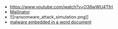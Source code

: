 - https://www.youtube.com/watch?v=O36wWU4TfrI
- [Mailinator](https://www.mailinator.com/) 
- ![[ransomware_attack_simulation.png]]
- [malware embedded in a word document](https://www.sentinelone.com/blog/malware-embedded-microsoft-office-documents-dde-exploit-macroless/)
